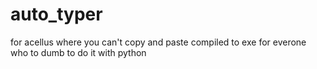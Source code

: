 # auto_typer
for acellus where you can't copy and paste compiled to exe for everone who to dumb to do it with python

